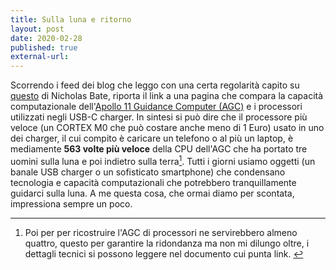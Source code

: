 ```yaml
---
title: Sulla luna e ritorno
layout: post
date: 2020-02-28
published: true
external-url:
---
```

Scorrendo i feed dei blog che leggo con una certa regolarità capito su [questo](https://blog.strategicedge.co.uk/2020/02/apollo-11-vs-usb-c-charger.html) di Nicholas Bate, riporta il link a una pagina che compara la capacità computazionale dell'[Apollo 11 Guidance Computer (AGC)](https://en.wikipedia.org/wiki/Apollo_Guidance_Computer) e i processori utilizzati negli USB-C charger. In sintesi si può dire che il processore più veloce (un CORTEX M0 che può costare anche meno di 1 Euro) usato in uno dei charger, il cui compito è caricare un telefono o al più un laptop, è mediamente **563 volte più veloce** della CPU dell'AGC che ha portato tre uomini sulla luna e poi indietro sulla terra[^1]. Tutti i giorni usiamo oggetti (un banale USB charger o un sofisticato smartphone) che condensano tecnologia e capacità computazionali che potrebbero tranquillamente guidarci sulla luna. A me questa cosa, che ormai diamo per scontata, impressiona sempre un poco.

[^1]: Poi per per ricostruire l'AGC di processori ne servirebbero almeno quattro, questo per garantire la ridondanza ma non mi dilungo oltre, i dettagli tecnici si possono leggere nel documento cui punta link. 